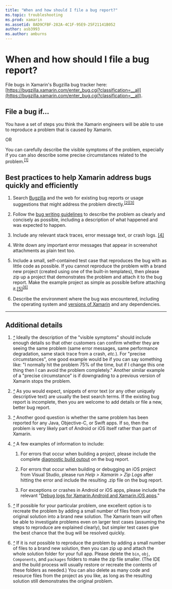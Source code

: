 ```yaml
---
title: "When and how should I file a bug report?"
ms.topic: troubleshooting
ms.prod: xamarin
ms.assetid: 8AD9CFBF-282A-4C1F-95E9-25F21141B052
author: asb3993
ms.author: amburns
---
```


# When and how should I file a bug report?


File bugs in Xamarin's Bugzilla bug tracker here: [https://bugzilla.xamarin.com/enter_bug.cgi?classification=__all](https://bugzilla.xamarin.com/enter_bug.cgi?classification=__all).

## File a bug if...


You have a set of steps you think the Xamarin engineers will be able to use to reproduce a problem that is caused by Xamarin.

OR

You can carefully describe the visible symptoms of the problem, especially if you can also describe some precise circumstances related to the problem.<sup>[[1]](#note-1)</sup>


## Best practices to help Xamarin address bugs quickly and efficiently


1. <a name="ref-1" />Search [Bugzilla](https://bugzilla.xamarin.com/query.cgi?format=specific&amp;bug_status=__all__) and the web for existing bug reports or usage suggestions that might address the problem directly.<sup>[[2]](#note-2)</sup><sup>[[3]](#note-3)</sup>

1. <a name="ref-2" />Follow the [bug writing guidelines](https://bugzilla.xamarin.com/page.cgi?id=bug-writing.html) to describe the problem as clearly and concisely as possible, including a description of what happened and was expected to happen.

1. <a name="ref-3" />Include any relevant stack traces, error message text, or crash logs. <sup>[[4]](#note-4)</sup>

1. <a name="ref-4" />Write down any important error messages that appear in screenshot attachments as plain text too.

1. <a name="ref-5" />Include a small, self-contained test case that reproduces the bug with as little code as possible.  If you cannot reproduce the problem with a brand new project (created using one of the built-in templates), then please zip up a project that demonstrates the problem and attach it to the bug report.  Make the example project as simple as possible before attaching it.<sup>[[5]](#note-5)</sup><sup>[[6]](#note-6)</sup>

1. <a name="ref-6" />Describe the environment where the bug was encountered, including the operating system and [versions of Xamarin](~/cross-platform/troubleshooting/questions/version-logs.md) and any dependencies.

---

## Additional details

1. <a name="note-1" />[*^*](#ref-1) Ideally the description of the "visible symptoms" should include enough details so that other customers can confirm whether they are seeing the same problem (same error messages, same performance degradation, same stack trace from a crash, _etc._). For "precise circumstances", one good example would be if you can say something like: "I normally hit the problem 75% of the time, but if I change this one thing then I can avoid the problem completely." Another similar example of a "precise circumstance" is if downgrading to a previous version of Xamarin stops the problem.

1. <a name="note-2" />[*^*](#ref-2) As you would expect, snippets of error text (or any other uniquely descriptive text) are usually the best search terms. If the existing bug report is incomplete, then you are welcome to add details or file a new, better bug report.

1. <a name="note-3" />[*^*](#ref-3) Another good question is whether the same problem has been reported for any Java, Objective-C, or Swift apps. If so, then the problem is very likely part of Android or iOS itself rather than part of Xamarin.

1. <a name="note-4" />[*^*](#ref-4) A few examples of information to include:

	1. For errors that occur when building a project, please include the complete [diagnostic build output](~/android/troubleshooting/troubleshooting.md#Diagnostic_MSBuild_Output) on the bug report.
	
	1. For errors that occur when building or debugging an iOS project from Visual Studio, please run _Help > Xamarin > Zip Logs_ after hitting the error and include the resulting .zip file on the bug report.
	
	1. For exceptions or crashes in Android or iOS apps, please include the relevant "[Debug logs for Xamarin.Android and Xamarin.iOS apps](~/cross-platform/troubleshooting/questions/version-logs.md#debug-logs-for-xamarin-apps)."

1. <a name="note-5" />[*^*](#ref-5) If possible for your particular problem, one excellent option is to recreate the problem by adding a small number of files from your original solution into a brand new solution. The Xamarin team will often be able to investigate problems even on larger test cases (assuming the steps to reproduce are explained clearly), but simpler test cases give the best chance that the bug will be resolved quickly.


1. <a name="note-6" />[*^*](#ref-6) If it is _not_ possible to reproduce the problem by adding a small number of files to a brand new solution, then you can zip up and attach the whole solution folder for your full app. Please delete the `bin`, `obj`, `Components`, and `packages` folders to make the zip file smaller. (The IDE and the build process will usually restore or recreate the contents of these folders as needed.) You can also delete as many code and resource files from the project as you like, as long as the resulting solution still demonstrates the original problem.

